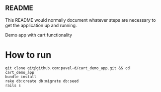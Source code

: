 README
------

This README would normally document whatever steps are necessary to get the
application up and running.

Demo app with cart functionality

How to run
=============

```
git clone git@github.com:pavel-d/cart_demo_app.git && cd cart_demo_app`
bundle install
rake db:create db:migrate db:seed
rails s
```
